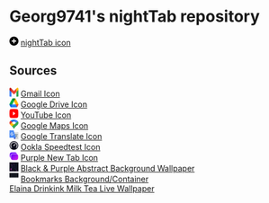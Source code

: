 # Georg9741's nightTab repository
<img src="https://raw.githubusercontent.com/zombieFox/nightTab/main/src/icon/icon-512.svg" width="16" height="16"> [nightTab icon](https://github.com/zombieFox/nightTab/blob/main/src/icon)
## Sources
<img src="Graphics\Gmail_icon.svg" width="16" height="16"> [Gmail Icon](https://de.m.wikipedia.org/wiki/Datei:Gmail_icon_%282020%29.svg)  
<img src="Graphics\Google_Drive_icon.svg" width="16" height="16"> [Google Drive Icon](https://de.m.wikipedia.org/wiki/Datei:Google_Drive_icon_%282020%29.svg)  
<img src="Graphics\YouTube_icon.svg" width="16" height="16"> [YouTube Icon](https://pdc.m.wikipedia.org/wiki/Feil:YouTube_full-color_icon_%282017%29.svg)  
<img src="Graphics\Google_Maps_icon.svg" width="16" height="16"> [Google Maps Icon](https://de.m.wikipedia.org/wiki/Datei:Google_Maps_icon_%282020%29.svg)  
<img src="Graphics\Google_Translate_icon.svg" width="16" height="16"> [Google Translate Icon](https://de.m.wikipedia.org/wiki/Datei:Google_Translate_logo.svg)  
<img src="Images\Ookla_Speedtest_icon.png" width="16" height="16"> [Ookla Speedtest Icon](https://www.rvmobileinternet.com/gear/ookla-speed-test)  
<img src="Images\New_Tab_icon.png" width="16" height="16"> [Purple New Tab Icon](https://www.iconfinder.com/icons/11336518/tab_new_browser_web_tabs_icon)  
<img src="Images\Background_Wallpaper.jpg" width="16" height="16"> [Black & Purple Abstract Background Wallpaper](https://www.hdwallpapers.in/lines_minimalist_square_artistic_purple_hd_abstract-wallpapers.html)  
<img src="Graphics\Bookmarks_Background.svg" width="16" height="16"> [Bookmarks Background/Container](https://github.com/Georg9741/nightTab/blob/main/Bookmarks_Background.svg)  
[Elaina Drinkink Milk Tea Live Wallpaper](https://moewalls.com/anime/elaina-drinking-milk-tea-the-journey-of-elaina-live-wallpaper)
